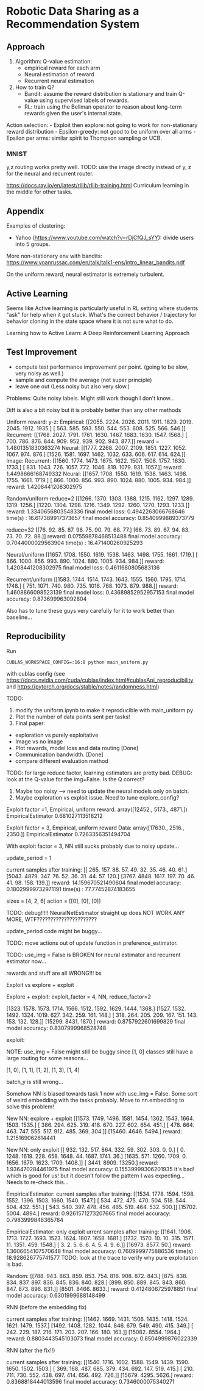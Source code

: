# Robotic Data Sharing as a Recommendation System
## Approach
1. Algorithm:
Q-value estimation:
    - empirical reward for each arm
    - Neural estimation of reward
    - Recurrent neural estimation
2. How to train Q?
    - Bandit: assume the reward distribution is stationary and train Q-value using 
    supervised labels of rewards.
    - RL: train using the Bellman operator to reason about long-term rewards given the
    user's internal state.

Action selection:
    - Exploit then explore: not going to work for non-stationary reward distribution
    - Epsilon-greedy: not good to be uniform over all arms
    - Epsilon per arms: similar spirit to Thompson sampling or UCB.

### MNIST
y,z routing works pretty well.
TODO: use the image directly instead of y, z for the neural and recurrent router.

https://docs.ray.io/en/latest/rllib/rllib-training.html
Curriculum learning in the middle for other tasks.

## Appendix
Examples of clustering:
- Yahoo (https://www.youtube.com/watch?v=rDjCfQJ_sYY): divide users into 5 groups.

More non-stationary env with bandits:
https://www.yoanrussac.com/en/talk/talk1-ens/intro_linear_bandits.pdf

On the uniform reward, neural estimator is extremely turbulent.

## Active Learning
Seems like Active learning is particularly useful in RL setting where students "ask" for
help when it got stuck. What's the correct behavior / trajectory for behavior cloning in the state space where it is not sure what to do.

Learning how to Active Learn: A Deep Reinforcement Learning Approach



## Test Improvement
- compute test performance improvement per point. (going to be slow, very noisy as well.)
- sample and compute the average (not super principle)
- leave one out (Less noisy but also very slow.)

Problems:
    Quite noisy labels. Might still work though I don't know...


Diff is also a bit noisy but it is probably better than any other methods

Uniform reward:
y-z:
    Empirical:
        [[2055. 2224. 2026. 2011. 1911. 1829. 2019. 2045. 1912. 1935.]
        [ 563.  585.  593.  550.  544.  553.  608.  525.  566.  546.]]
    Recurrent:
        [[1768. 2027. 1791. 1761. 1630. 1467. 1683. 1630. 1547. 1568.]
        [ 700.  786.  876.  844.  909.  952.  939.  902.  943.  877.]]
        reward = 1.4801351830363274
    Neural:
        [[1777. 2268. 2007. 2109. 1851. 1227. 1052. 1067.  974.  876.]
        [1526. 1581. 1697. 1462. 1032.  633.  606.  617.  614.  624.]]
Image:
    Recurrent:
        [[1560. 1774. 1473. 1675. 1622. 1507. 1508. 1757. 1630. 1733.]
         [ 831. 1043.  726. 1057.  772. 1046.  819. 1079.  931. 1057.]]
        reward: 1.4498666168749332
    Neural:
        [[1657. 1708. 1550. 1619. 1538. 1463. 1498. 1755. 1661. 1719.]
        [ 866. 1000.  856.  993.  890. 1024.  880. 1005.  934.  984.]]
        reward: 1.4208441208302975


Random/uniform
reduce=2
[[1266. 1370. 1303. 1388. 1215. 1162. 1297. 1289. 1319. 1256.]
 [1220. 1304. 1298. 1216. 1349. 1292. 1260. 1270. 1293. 1233.]]
reward: 1.3340656803548336
final model loss: 0.4942263066768646
time(s) : 16.617389917373657
final model accuracy: 0.8540999889373779

reduce=32
[[76. 92. 85. 87. 96. 75. 90. 79. 68. 77.]
 [66. 73. 89. 67. 94. 83. 73. 70. 72. 88.]]
reward: 0.07559878468513488
final model accuracy: 0.7044000029563904
time(s) : 16.471400260925293


Neural/uniform
[[1657. 1708. 1550. 1619. 1538. 1463. 1498. 1755. 1661. 1719.]
 [ 866. 1000.  856.  993.  890. 1024.  880. 1005.  934.  984.]]
reward: 1.4208441208302975
final model loss: 0.4611680805683136

Recurrent/uniform
[[1583. 1744. 1514. 1743. 1643. 1555. 1560. 1795. 1714. 1748.]
 [ 751. 1071.  740.  980.  735. 1016.  768. 1073.  879.  988.]]
reward: 1.4608866098523139
final model loss: 0.43689852952957153
final model accuracy: 0.873699963092804


Also has to tune these guys very carefully for it to work better than baseline...




## Reproducibility
Run 
```
CUBLAS_WORKSPACE_CONFIG=:16:8 python main_uniform.py
```
with cublas config (see https://docs.nvidia.com/cuda/cublas/index.html#cublasApi_reproducibility and https://pytorch.org/docs/stable/notes/randomness.html)



TODO:
1. modify the uniform.ipynb to make it reproducible with main_uniform.py
2. Plot the number of data points sent per tasks!
3. Final paper: 
- exploration vs purely exploitative
- Image vs no image 
- Plot rewards, model loss and data routing [Done]
- Communication bandwidth. [Done]
- compare different evaluation method


TODO: for large reduce factor, learning estimators are pretty bad. 
DEBUG: look at the Q-value for the img=False. Is the Q correct?
1. Maybe too noisy --> need to update the neural models only on batch.
2. Maybe exploration vs exploit issue. Need to tune explore_config?



Exploit factor =1, Empirical, uniform reward.
    array([12452.,  5173.,  4871.])
    EmpiricalEstimator 0.681027113518212


Exploit factor = 3, Empirical, uniform reward
    Data: array([17630.,  2516.,  2350.])
    EmpiricalEstimator 0.7263356351494704



With exploit factor = 3, NN still sucks probably due to noisy update...

update_period = 1

current samples after training:
[[ 265.  157.   88.   57.   49.   32.   35.   46.   40.   61.]
 [5043. 4879.  347.   76.   52.   36.   31.   44.   57.  120.]
 [3767. 4848. 1617.  197.   70.   46.   41.   98.  158.  139.]]
reward: 14.159670521490604
final model accuracy: 0.18029999732971191
time(s) : 77.77452874183655





sizes = [4, 2, 6]
action = [[0], [0], [0]]


TODO: debug!!!!!
NeuralNetEstimator straight up does NOT WORK ANY MORE, WTF??????????????????????


update_period code might be buggy...



TODO: move actions out of update function in preference_estimator.


TODO: use_img = False is BROKEN for neural estimator and recurrent estimator now...

rewards and stuff are all WRONG!!!
bs



Exploit vs explore + exploit

Explore + exploit: exploit_factor = 4, NN, reduce_factor=2

[1323. 1578. 1573. 1714. 1566. 1512. 1592. 1629. 1444. 1368.]
 [1527. 1532. 1492. 1324. 1019.  627.  342.  259.  161.  148.]
 [ 318.  264.  205.  209.  167.  151.  143.  153.  132.  128.]]
[15299.  8431.  1870.]
reward: 0.8757922601699829
final model accuracy: 0.8307999968528748

exploit: 



NOTE: use_img = False might still be buggy since [1, 0] classes still have a large routing for some reasons...

[1, 0], [1, 1], [1, 2], [1, 3], [1, 4]


batch_y is still wrong...


Somehow NN is biased towards task 1 now with use_img = False. Some sort of weird embedding with the tasks probably.
Move to nn.embedding to solve this problem!

New NN: explore + exploit
    [[1573. 1749. 1496. 1581. 1454. 1362. 1543. 1664. 1503. 1535.]
    [ 386.  294.  625.  319.  418.  670.  227.  602.  654.  451.]
    [ 478.  664.  463.  747.  555.  517.  912.  485.  369.  304.]]
    [15460.  4646.  5494.]
    reward: 1.215169062614441

New NN: only exploit
[[ 932.  132.  517.  864.  332.   59.  302.  303.    0.    0.]
 [   0. 1248. 1619.  228.  658. 1648.   44. 1687. 1741.   36.]
 [1635.  571. 1260. 1709.    0. 1656. 1679. 1623. 1709. 1408.]]
[ 3441.  8909. 13250.]
reward: 1.936470284461975
final model accuracy: 0.15539999306201935
It's bad! which is good for us! but it doesn't follow the pattern I was expecting...
Needs to re-check this...

EmpiricalEstimator:
current samples after training:
[[1534. 1778. 1594. 1598. 1552. 1396. 1503. 1660. 1540. 1547.]
 [ 534.  472.  475.  470.  504.  518.  544.  504.  432.  551.]
 [ 543.  540.  397.  478.  456.  465.  519.  464.  532.  500.]]
[15702.  5004.  4894.]
reward: 0.9261571273207665
final model accuracy: 0.7983999848365784


EmpiricalEstimator: only exploit
urrent samples after training:
[[1641. 1906. 1713. 1727. 1693. 1523. 1624. 1807. 1658. 1681.]
 [1732. 1570.   10.   10.  315. 1571.   11. 1351.  459. 1548.]
 [   3.    2.    5.    6.    6.    4.    5.    4.    9.    6.]]
[16973.  8577.    50.]
reward: 1.3606654107570648
final model accuracy: 0.7609999775886536
time(s) : 18.928626775741577
TODO: look at the trace to verify why pure exploitation is bad.


Random:
[[788. 943. 863. 859. 853. 754. 818. 908. 872. 843.]
 [875. 838. 834. 837. 897. 836. 845. 836. 840. 828.]
 [899. 850. 889. 845. 843. 860. 847. 873. 896. 831.]]
[8501. 8466. 8633.]
reward: 0.4124806725978851
final model accuracy: 0.6301999688148499


RNN (before the embedding fix)

current samples after training:
[[1462. 1669. 1431. 1506. 1435. 1418. 1524. 1621. 1479. 1537.]
 [1492. 1408. 1282. 1044.  846.  679.  549.  490.  415.  349.]
 [ 242.  229.  187.  216.  171.  203.  207.  166.  180.  163.]]
[15082.  8554.  1964.]
reward: 0.8803443545103073
final model accuracy: 0.8504999876022339

RNN (after the fix!!)

current samples after training:
[[1540. 1716. 1602. 1588. 1549. 1439. 1590. 1650. 1502. 1503.]
 [ 369.  168.  487.  685.  379.  434.  692.  147.  519.  415.]
 [ 210.  711.  730.  552.  438.  697.  414.  656.  492.  726.]]
[15679.  4295.  5626.]
reward: 0.8368818444013596
final model accuracy: 0.7346000075340271

